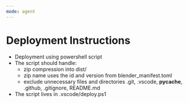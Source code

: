 ```yaml
---
mode: agent
---
```

# Deployment Instructions
- Deployment using powershell script
- The script should handle:
    - zip compression into dist/
    - zip name uses the id and version from blender_manifest.toml
    - exclude unnecessary files and directories .git, .vscode, __pycache__, .github, .gitignore, README.md
- The script lives in .vscode/deploy.ps1